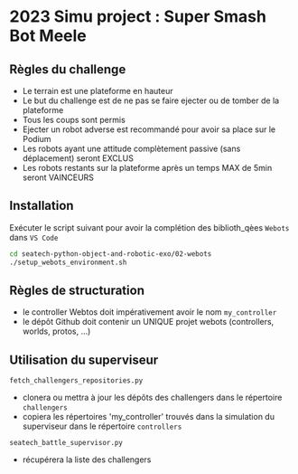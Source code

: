 # 2023 Simu project : Super Smash Bot Meele

## Règles du challenge

* Le terrain est une plateforme en hauteur
* Le but du challenge est de ne pas se faire ejecter ou de tomber de la plateforme
* Tous les coups sont permis
* Ejecter un robot adverse est recommandé pour avoir sa place sur le Podium
* Les robots ayant une attitude complètement passive (sans déplacement) seront EXCLUS
* Les robots restants sur la plateforme après un temps MAX de 5min seront VAINCEURS

## Installation

Exécuter le script suivant pour avoir la complétion des biblioth_qèes `Webots` dans `VS Code`

```bash
cd seatech-python-object-and-robotic-exo/02-webots
./setup_webots_environment.sh
```

## Règles de structuration

* le controller Webtos doit impérativement avoir le nom `my_controller`
* le dépôt Github doit contenir un UNIQUE projet webots (controllers, worlds, protos, ...)


## Utilisation du superviseur

`fetch_challengers_repositories.py` 
* clonera ou mettra à jour les dépôts des challengers dans le répertoire `challengers`
* copiera les répertoires 'my_controller' trouvés dans la simulation du superviseur dans le répertoire `controllers`

`seatech_battle_supervisor.py`
* récupérera la liste des challengers 
